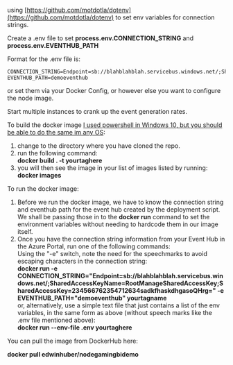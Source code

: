 using [https://github.com/motdotla/dotenv](https://github.com/motdotla/dotenv) to set env variables for connection strings.

Create a .env file to set **process.env.CONNECTION_STRING** and **process.env.EVENTHUB_PATH**

Format for the .env file is:

```
CONNECTION_STRING=Endpoint=sb://blahblahblah.servicebus.windows.net/;SharedAccessKeyName=RootManageSharedAccessKey;SharedAccessKey=234566762354712634sadkfhaskdhgasoQHrg=
EVENTHUB_PATH=demoeventhub
```


or set them via your Docker Config, or however else you want to configure the node image.

Start multiple instances to crank up the event generation rates.

To build the docker image [I used powershell in Windows 10, but you should be able to do the same im any OS](https://nodejs.org/en/docs/guides/nodejs-docker-webapp/):

1. change to the directory where you have cloned the repo.
1. run the following command:  
      **docker build . -t yourtaghere**
1. you will then see the image in your list of images listed by running:  
      **docker images**

To run the docker image:

1. Before we run the docker image, we have to know the connection string and eventhub path for the event hub created by the deployment script.  
We shall be passing those in to the **docker run** command to set the environment variables without needing to hardcode them in our image itself.
1. Once you have the connection string information from your Event Hub in the Azure Portal, run one of the following commands:  
Using the "-e" switch, note the need for the speechmarks to avoid escaping characters in the connection string:  
**docker run -e CONNECTION_STRING="Endpoint=sb://blahblahblah.servicebus.windows.net/;SharedAccessKeyName=RootManageSharedAccessKey;SharedAccessKey=234566762354712634sadkfhaskdhgasoQHrg=" -e EVENTHUB_PATH="demoeventhub" yourtagname**  
or, alternatively, use a simple text file that just contains a list of the env variables, in the same form as above (without speech marks like the .env file mentioned above):  
**docker run --env-file .env yourtaghere**

You can pull the image from DockerHub here:

**docker pull edwinhuber/nodegamingbidemo**

